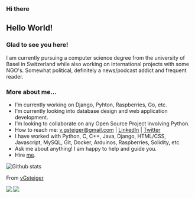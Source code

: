 ### Hi there

## Hello World!

### Glad to see you here!

I am currently pursuing a computer science degree from the university of Basel in Switzerland while also working on international projects with some NGO's. Somewhat political, definitely a news/podcast addict and frequent reader.

### More about me...

- I’m currently working on Django, Pyhton, Raspberries, Go, etc.
- I’m currently looking into database design and web application development.
- I’m looking to collaborate on any Open Source Project involving Python.
- How to reach me: v.gsteiger@gmail.com | [LinkedIn](https://www.linkedin.com/in/viktor-gsteiger/) | [Twitter](https://twitter.com/VGsteiger)
- I have worked with Python, C, C++, Java, Django, HTML/CSS, Javascript, MySQL, Git, Docker, Arduinos, Raspberries, Solidity, etc.
- Ask me about anything! I am happy to help and guide you.
- Hire [me](mailto:v.gsteiger@gmail.com?Subject=Hello%Viktor).

![Github stats](https://github-readme-stats.vercel.app/api?username=vGsteiger&show_icons=true&hide_border=true)

From [vGsteiger](https://github.com/vGsteiger)

<a href="https://github.com/vGsteiger/CS-108-2019-Buddler-Joe">
  <img align="left" src="https://github-readme-stats.vercel.app/api/pin/?username=vGsteiger&repo=CS-108-2019-Buddler-Joe" />
</a>

<a href="https://github.com/vGsteiger/NetflixStats">
  <img align="left" src="https://github-readme-stats.vercel.app/api/pin/?username=vGsteiger&repo=NetflixStats" />
</a>
